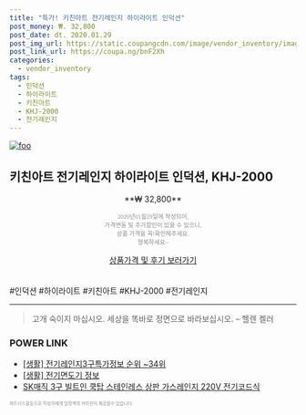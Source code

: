 ```yaml
--- 
title: "특가! 키친아트 전기레인지 하이라이트 인덕션" 
post_money: ₩. 32,800 
post_date: dt. 2020.01.29 
post_img_url: https://static.coupangcdn.com/image/vendor_inventory/images/2019/01/21/23/7/4e57efd7-6508-4b6a-9c74-4e95812c4b85.jpg 
post_link_url: https://coupa.ng/bnF2Xh 
categories: 
  - vendor_inventory 
tags: 
  - 인덕션 
  - 하이라이트 
  - 키친아트 
  - KHJ-2000 
  - 전기레인지 
--- 
```

[![foo](https://static.coupangcdn.com/image/vendor_inventory/images/2019/01/21/23/7/4e57efd7-6508-4b6a-9c74-4e95812c4b85.jpg)](https://coupa.ng/bnF2Xh) 

## 키친아트 전기레인지 하이라이트 인덕션, KHJ-2000 
<p style="text-align: center;">**₩ 32,800**</p> 
<p style="text-align: center;"><span style="color: #898c8f; font-family: Georgia,Times,serif; font-size: 0.75em;">2020년01월29일에 작성되어, <br>가격변동 및 추가할인이 있을 수 있으니,<br> 상품 가격을 꼭!확인해주세요.<br>행복하세요~</span> 
</p>	 
<div markdown="0" style="text-align: center;"><a href="https://coupa.ng/bnF2Xh" class="btn btn--success">상품가격 및 후기 보러가기</a></div> 
<br><br> 
  #인덕션 #하이라이트 #키친아트 #KHJ-2000 #전기레인지 
<hr> 

> 고개 숙이지 마십시오. 세상을 똑바로 정면으로 바라보십시오. – 헬렌 켈러 


### POWER LINK

* <a href="https://blog.naver.com/fasyy4321/221772237349" target="_blank"> [생활] 전기레인지3구특가정보 순위 ~34위</a>
* <a href="https://blog.naver.com/fasyy4321/221766345232" target="_blank"> [생활] 전기면도기 정보 </a>
* <a href="https://blog.naver.com/santokki14/221785868854" target="_blank">SK매직 3구 빌트인 쿡탑 스테인레스 상판 가스레인지 220V 전기코드식</a>

<span style="color: #898c8f; font-family: Georgia,Times,serif; font-size: 0.55em;">파트너스활동으로 작성자에게 일정액의 커미션이 제공될수 있습니다.</span> 

